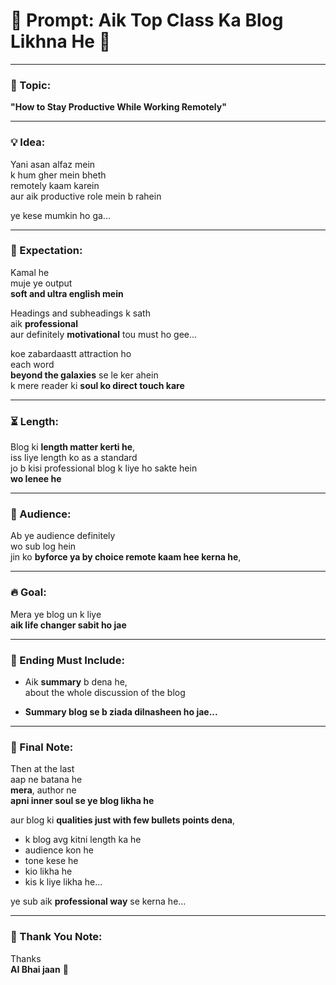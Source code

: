 
# 🌸 Prompt: Aik Top Class Ka Blog Likhna He 🌸

---

### 📝 Topic:
**"How to Stay Productive While Working Remotely"**

---

### 💡 Idea:
Yani asan alfaz mein  
k hum gher mein bheth  
remotely kaam karein  
aur aik productive role mein b rahein  

ye kese mumkin ho ga...

---

### 🌟 Expectation:
Kamal he  
muje ye output  
**soft and ultra english mein**  

Headings and subheadings k sath  
aik **professional**  
aur definitely **motivational** tou must ho gee...  

koe zabardaastt attraction ho  
each word  
**beyond the galaxies** se le ker ahein  
k mere reader ki **soul ko direct touch kare**

---

### ⏳ Length:
Blog ki **length matter kerti he**,  
iss liye length ko as a standard  
jo b kisi professional blog k liye ho sakte hein  
**wo lenee he**

---

### 👥 Audience:
Ab ye audience definitely  
wo sub log hein  
jin ko **byforce ya by choice remote kaam hee kerna he**,  

---

### 🔥 Goal:
Mera ye blog un k liye  
**aik life changer sabit ho jae**

---

### 🧾 Ending Must Include:

- Aik **summary** b dena he,  
  about the whole discussion of the blog  

- **Summary blog se b ziada dilnasheen ho jae...**

---

### 🧠 Final Note:
Then at the last  
aap ne batana he  
**mera**, author ne  
**apni inner soul se ye blog likha he**  

aur blog ki **qualities just with few bullets points dena**,  
- k blog avg kitni length ka he  
- audience kon he  
- tone kese he  
- kio likha he  
- kis k liye likha he...  

ye sub aik **professional way** se kerna he...

---

### 💌 Thank You Note:
Thanks  
**AI Bhai jaan** 💖  

